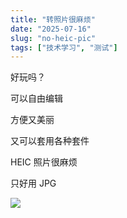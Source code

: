 ```yaml
---
title: "转照片很麻烦"
date: "2025-07-16"
slug: "no-heic-pic"
tags: ["技术学习", "测试"]
---
```

好玩吗？


可以自由编辑


方便又美丽


又可以套用各种套件


HEIC 照片很麻烦


只好用 JPG


![](https://prod-files-secure.s3.us-west-2.amazonaws.com/112d0858-5090-4d34-a606-b75eb8d65fd2/39f37d4e-f5dd-41a3-b36f-d5a0ee472000/b3d17f5a-b229-44e9-b092-8cacbac287cd.png?X-Amz-Algorithm=AWS4-HMAC-SHA256&X-Amz-Content-Sha256=UNSIGNED-PAYLOAD&X-Amz-Credential=ASIAZI2LB466SOZQPWKI%2F20250724%2Fus-west-2%2Fs3%2Faws4_request&X-Amz-Date=20250724T091217Z&X-Amz-Expires=3600&X-Amz-Security-Token=IQoJb3JpZ2luX2VjEAAaCXVzLXdlc3QtMiJGMEQCIEmjMGz%2Fbo1MwHaJYeHnrU5huD8OIYe2z%2BDCLI%2FpGeOnAiArhR5Jer3ow91RdMjE%2B1o94dUd%2BFUvZS73kTR63BtFxyr%2FAwgpEAAaDDYzNzQyMzE4MzgwNSIMPihEPgXQkQf%2FEUUuKtwDzq6N6dGwho5l3HC9Rf6%2BO9P1He7%2BYYrNMcojjX%2BOCmHUXZ5jHIKoO7GkNG9a7s0%2BPM%2BoaIojq%2FZzMPOiGQ0dq5fX79YsOTejaoR2OiPSyTLacsP1vxm1dQEFxhcemAUx1q7yUn3YcmCXhg69hsdH4oI1ueP4%2FhA4hmMTFRO4hVrSfQDw6nc2%2F6FsRrphk06DuBx24oTwUgJqtqur2mM1z9NTgLuRLi%2FTqtpO%2FlBZb5juV%2FKLKox%2B5Hzu4mwz6i5U1UElmL6hgIr3F7MxL%2BlC52g9VswCzODue%2Bmez21Dh4jy6MWJyRLdFGEx%2Bdn5e6qNMT19QHhFaYKiBMzBRBD77L1KQqIIIO5zv0sdkknwT4tq%2FCTXHc6As1AIzE4V7s3ygxO3De%2FSaJG098aLYA9OobXrvbmLmsCssBsG7slwzKLsaYoOo%2BqA5PcDYkS8NeM0taGhPv%2BUEz5%2FOVRnf4uot%2FxgT0n%2BNI4tbjKPwAOvinMBmj611fVJLNQEpcFbxG8HKbJD4BaATjPBDY%2FDylzPo7zcClbpO1Oiztn61gulwn38AUoc%2BG7g9kdHSbw%2F7CB6xNkjG%2BEyY%2Bvdbxu9WMw2of%2F9lh9JkG1CSZKBcgiqUKDTvb018dEUYlbg%2FZUwkM%2BHxAY6pgFzIdrj2Neptpb%2BFkFRDr%2Fp3aBl7hlrFEdho3DwaQ3nfKvWUZF4aHezsRPHeMxcT3uvgR2G%2F5rtIYtRfhwoSufUZ8k7oeJS1qA9CK%2BKhyIdhjyuDylFqMZFw8ctxJaG0l8L3gDg0BVmwsBaEzIyiDCxxu%2FKeGrAqvgob%2B68thvpKfTz6zfYTkuaJfBqFsWK33jzkDXij73XDcpY91T0xKqdanJ1KQnA&X-Amz-Signature=94a26029cf57f99a8e3dc3dcd969a164f53267d0d5892f2802e703f2ff100552&X-Amz-SignedHeaders=host&x-amz-checksum-mode=ENABLED&x-id=GetObject)

